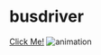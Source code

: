 # busdriver
[Click Me!]( https://kaplanh.github.io/busdriver/)
![animation](https://github.com/kaplanh/busdriver/assets/101884444/84b7c7cf-411e-4334-b51e-adfe83d66cc1)
